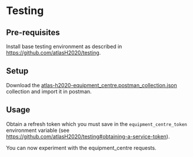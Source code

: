
# Testing

## Pre-requisites
Install base testing environment as described in https://github.com/atlasH2020/testing.

## Setup
Download the [atlas-h2020-equipment_centre.postman_collection.json](./atlas-h2020-equipment_centre.postman_collection.json) collection and import it in postman.

## Usage
Obtain a refresh token which you must save in the `equipment_centre_token` environment variable (see https://github.com/atlasH2020/testing#obtaining-a-service-token).

You can now experiment with the equipment_centre requests.
